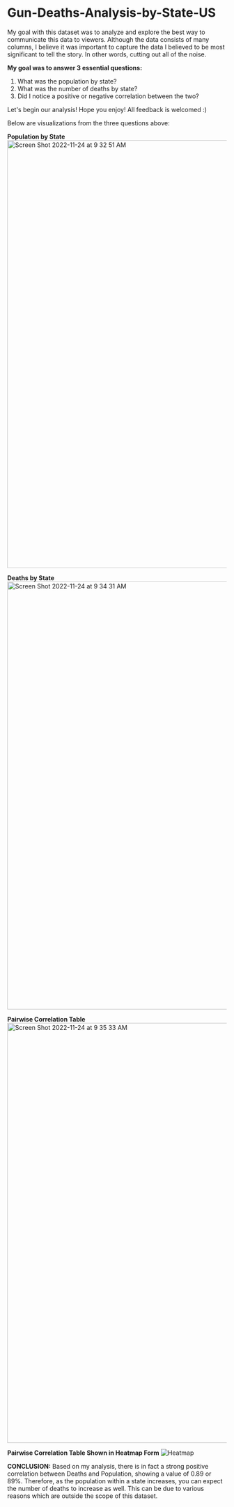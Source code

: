 # Gun-Deaths-Analysis-by-State-US

My goal with this dataset was to analyze and explore the best way to communicate this data to viewers. Although the data consists of many columns, I believe it was important to capture the data I believed to be most significant to tell the story. In other words, cutting out all of the noise.

**My goal was to answer 3 essential questions:**

1. What was the population by state?
2. What was the number of deaths by state?
3. Did I notice a positive or negative correlation between the two?

Let's begin our analysis!
Hope you enjoy! All feedback is welcomed :)

Below are visualizations from the three questions above:

**Population by State**
<img width="983" alt="Screen Shot 2022-11-24 at 9 32 51 AM" src="https://user-images.githubusercontent.com/118031922/203810546-16c17ce9-44a7-4f7d-85a6-0ce3554a2dab.png">

**Deaths by State**
<img width="983" alt="Screen Shot 2022-11-24 at 9 34 31 AM" src="https://user-images.githubusercontent.com/118031922/203810810-2bacf40a-2b30-4d7a-be52-f57b8d0a8355.png">

**Pairwise Correlation Table**
<img width="965" alt="Screen Shot 2022-11-24 at 9 35 33 AM" src="https://user-images.githubusercontent.com/118031922/203811282-ef2b87b7-a852-4abc-b192-94723aceea27.png">

**Pairwise Correlation Table Shown in Heatmap Form**
![Heatmap](https://user-images.githubusercontent.com/118031922/205315761-599ff205-7493-48c9-968f-36cf9fe24263.PNG)

**CONCLUSION:**
Based on my analysis, there is in fact a strong positive correlation between Deaths and Population, showing a value of 0.89 or 89%. Therefore, as the population within a state increases, you can expect the number of deaths to increase as well. This can be due to various reasons which are outside the scope of this dataset.
